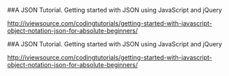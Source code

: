 


##A JSON Tutorial. Getting started with JSON using JavaScript and jQuery

http://iviewsource.com/codingtutorials/getting-started-with-javascript-object-notation-json-for-absolute-beginners/



##A JSON Tutorial. Getting started with JSON using JavaScript and jQuery

http://iviewsource.com/codingtutorials/getting-started-with-javascript-object-notation-json-for-absolute-beginners/

